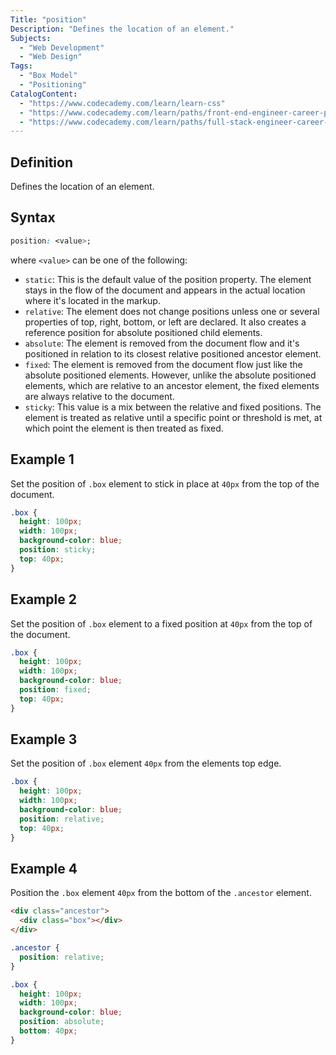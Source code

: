 ```yaml
---
Title: "position"
Description: "Defines the location of an element."
Subjects:
  - "Web Development"
  - "Web Design"
Tags:
  - "Box Model"
  - "Positioning"
CatalogContent:
  - "https://www.codecademy.com/learn/learn-css"
  - "https://www.codecademy.com/learn/paths/front-end-engineer-career-path"
  - "https://www.codecademy.com/learn/paths/full-stack-engineer-career-path"
---
```


## Definition

Defines the location of an element.

## Syntax

```css
position: <value>;
```

where `<value>` can be one of the following:

- `static`: This is the default value of the position property. The element stays in the flow of the document and appears in the actual location where it's located in the markup.
- `relative`: The element does not change positions unless one or several properties of top, right, bottom, or left are declared. It also creates a reference position for absolute positioned child elements.
- `absolute`: The element is removed from the document flow and it's positioned in relation to its closest relative positioned ancestor element.
- `fixed`: The element is removed from the document flow just like the absolute positioned elements. However, unlike the absolute positioned elements, which are relative to an ancestor element, the fixed elements are always relative to the document.
- `sticky`: This value is a mix between the relative and fixed positions. The element is treated as relative until a specific point or threshold is met, at which point the element is then treated as fixed. 

## Example 1

Set the position of `.box` element to stick in place at `40px` from the top of the document.

```css
.box {
  height: 100px;
  width: 100px;
  background-color: blue;
  position: sticky;
  top: 40px;
}
```

## Example 2

Set the position of `.box` element to a fixed position at `40px` from the top of the document.

```css
.box {
  height: 100px;
  width: 100px;
  background-color: blue;
  position: fixed;
  top: 40px;
}
```

## Example 3

Set the position of `.box` element `40px` from the elements top edge.

```css
.box {
  height: 100px;
  width: 100px;
  background-color: blue;
  position: relative;
  top: 40px;
}
```

## Example 4

Position the `.box` element `40px` from the bottom of the `.ancestor` element.

```html
<div class="ancestor">
  <div class="box"></div>
</div>
```

```css
.ancestor {
  position: relative;
}

.box {
  height: 100px;
  width: 100px;
  background-color: blue;
  position: absolute;
  bottom: 40px;
}
```